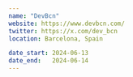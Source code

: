 ```yaml
---
name: "DevBcn"
website: https://www.devbcn.com/
twitter: https://x.com/dev_bcn
location: Barcelona, Spain

date_start: 2024-06-13
date_end:   2024-06-14
---
```

